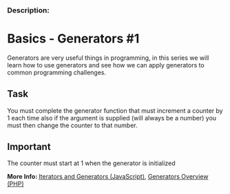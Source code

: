 <h3>Description:</h3>
<div>
<h1>Basics - Generators #1</h1>
Generators are very useful things in programming, in this series we will learn how to use generators and see how we can apply generators to common programming challenges.
<h2>Task</h2>
You must complete the generator function that must increment a counter by 1 each time also if the argument is supplied (will always be a number) you must then change the counter to that number.
<h2>Important</h2>
The counter must start at 1 when the generator is initialized
<p><strong>More Info: </strong><a href="https://developer.mozilla.org/en-US/docs/Web/JavaScript/Guide/Iterators_and_Generators" target="_blank" data-turbolinks="false">Iterators and Generators (JavaScript)</a>, <a href="http://php.net/manual/en/language.generators.overview.php" target="_blank" data-turbolinks="false">Generators Overview (PHP)</a></p>

